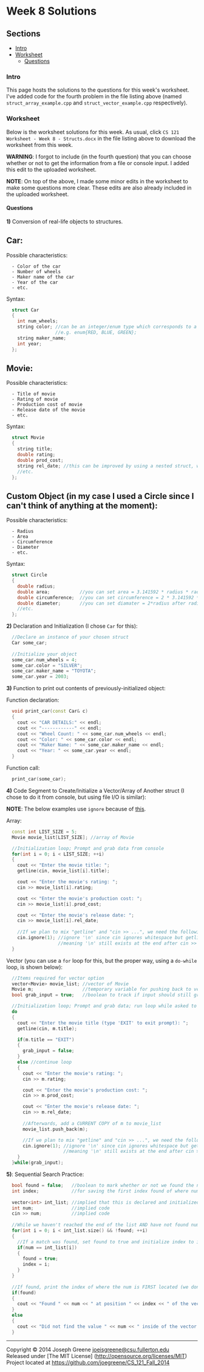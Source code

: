 # Week 8 Solutions

## Sections
- [Intro](#intro)
- [Worksheet](#worksheet)
  - [Questions](#questions)

### Intro
This page hosts the solutions to the questions for this week's worksheet. I've added code for the fourth problem 
in the file listing above (named `struct_array_example.cpp` and `struct_vector_example.cpp` respectively).

### Worksheet
Below is the worksheet solutions for this week. As usual, click `CS 121 
Worksheet - Week 8 - Structs.docx` in the file listing above to download 
the worksheet from this week.

__WARNING__: I forgot to include (in the fourth question) that you can choose whether or not 
to get the information from a file or console input. I added this edit to the uploaded worksheet.

__NOTE__: On top of the above, I made some minor edits in the worksheet to make 
some questions more clear. These edits are also already included in the uploaded worksheet.

#### Questions
__1)__ Conversion of real-life objects to structures.
 
Car:
----
Possible characteristics:
```
  - Color of the car
  - Number of wheels
  - Maker name of the car
  - Year of the car
  - etc.
```

Syntax:
```C++
  struct Car
  {
    int num_wheels;
    string color; //can be an integer/enum type which corresponds to a color code, 
                  //e.g. enum{RED, BLUE, GREEN};
    string maker_name;
    int year;
  };
```

Movie:
------
Possible characteristics:
```
  - Title of movie
  - Rating of movie
  - Production cost of movie
  - Release date of the movie
  - etc.
```

Syntax:
```C++
  struct Movie
  {
    string title;
    double rating;
    double prod_cost;
    string rel_date; //this can be improved by using a nested struct, where "Date" is that struct
    //etc.
  };
```

Custom Object (in my case I used a Circle since I can't think of anything at the moment):
-----------------------------------
Possible characteristics:
```
  - Radius
  - Area
  - Circumference
  - Diameter
  - etc.
```

Syntax:
```C++
  struct Circle
  {
    double radius;
    double area;           //you can set area = 3.141592 * radius * radius after (radius is initialized)
    double circumference;  //you can set circumference = 2 * 3.141592 * radius (after radius is initialized)
    double diameter;       //you can set diamater = 2*radius after radius is initialized
    //etc.
  };
```

__2)__ Declaration and Initialization (I chose `Car` for this):
```C++
  //Declare an instance of your chosen struct
  Car some_car;
  
  //Initialize your object
  some_car.num_wheels = 4;
  some_car.color = "SILVER";
  some_car.maker_name = "TOYOTA";
  some_car.year = 2003;
```

__3)__ Function to print out contents of previously-initialized object:

Function declaration:
```C++
  void print_car(const Car& c)
  {
    cout << "CAR DETAILS:" << endl;
    cout << "------------" << endl;
    cout << "Wheel Count: " << some_car.num_wheels << endl;
    cout << "Color: " << some_car.color << endl;
    cout << "Maker Name: " << some_car.maker_name << endl;
    cout << "Year: " << some_car.year << endl;
  }
```

Function call:
```C++
  print_car(some_car);
```

__4)__ Code Segment to Create/Initialize a Vector/Array of Another struct (I chose to do it from console, but using file I/O is similar):

__NOTE__: The below examples use `ignore` because of [this](http://stackoverflow.com/questions/6649852/getline-not-working-properly-what-could-be-the-reasons).

Array:
```C++
  const int LIST_SIZE = 5;
  Movie movie_list[LIST_SIZE]; //array of Movie

  //Initialization loop; Prompt and grab data from console
  for(int i = 0; i < LIST_SIZE; ++i)
  {
    cout << "Enter the movie title: ";
    getline(cin, movie_list[i].title);

    cout << "Enter the movie's rating: ";
    cin >> movie_list[i].rating;

    cout << "Enter the movie's production cost: ";
    cin >> movie_list[i].prod_cost;

    cout << "Enter the movie's release date: ";
    cin >> movie_list[i].rel_date;
    
    //If we plan to mix "getline" and "cin >> ...", we need the following:
    cin.ignore(1); //ignore '\n' since cin ignores whitespace but getline does not, 
                   //meaning '\n' still exists at the end after cin >> m.rel_date is called
  }
```

Vector (you can use a `for` loop for this, but the proper way, using a `do-while` loop, is shown below):
```C++
  //Items required for vector option
  vector<Movie> movie_list; //vector of Movie
  Movie m;                  //temporary variable for pushing back to vector
  bool grab_input = true;   //boolean to track if input should still grab input from console

  //Initialization loop; Prompt and grab data; run loop while asked to grab input
  do
  {
    cout << "Enter the movie title (type 'EXIT' to exit prompt): ";
    getline(cin, m.title);

    if(m.title == "EXIT")
    {
      grab_input = false;
    }
    else //continue loop
    {
      cout << "Enter the movie's rating: ";
      cin >> m.rating;

      cout << "Enter the movie's production cost: ";
      cin >> m.prod_cost;

      cout << "Enter the movie's release date: ";
      cin >> m.rel_date;
    
      //Afterwards, add a CURRENT COPY of m to movie_list
      movie_list.push_back(m);

      //If we plan to mix "getline" and "cin >> ...", we need the following:
      cin.ignore(1); //ignore '\n' since cin ignores whitespace but getline does not, 
                     //meaning '\n' still exists at the end after cin >> m.rel_date is called
    }
  }while(grab_input);
```

__5)__: Sequential Search Practice:
```C++
  bool found = false;   //boolean to mark whether or not we found the num
  int index;            //for saving the first index found of where num is in the vector
  
  vector<int> int_list; //implied that this is declared and initialized
  int num;              //implied code
  cin >> num;           //implied code
  
  //While we haven't reached the end of the list AND have not found num in int_list
  for(int i = 0; i < int_list.size() && !found; ++i)
  {
    //If a match was found, set found to true and initialize index to i
    if(num == int_list[i])
    {
      found = true;
      index = i;
    }
  }
  
  //If found, print the index of where the num is FIRST located (we don't care about the rest)
  if(found)
  {
    cout << "Found " << num << " at position " << index << " of the vector." << endl;
  }
  else
  {
    cout << "Did not find the value " << num << " inside of the vector." << endl;
  }
```

-------------------------------------------------------------------------------

Copyright &copy; 2014 Joseph Greene <joeisgreene@csu.fullerton.edu>  
Released under [The MIT License] (http://opensource.org/licenses/MIT)  
Project located at <https://github.com/joegreene/CS_121_Fall_2014>